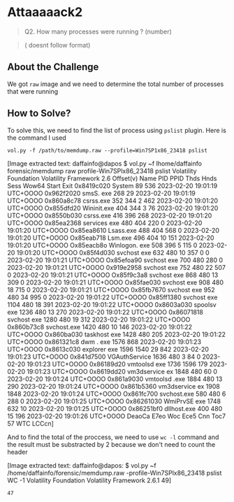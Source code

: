 # Attaaaaack2
> Q2. How many processes were running ? (number)

> ( doesnt follow format)

## About the Challenge
We got `raw` image and we need to determine the total number of processes that were running

## How to Solve?
To solve this, we need to find the list of process using `pslist` plugin. Here is the command I used

```
vol.py -f /path/to/memdump.raw --profile=Win7SP1x86_23418 pslist
```


[Image extracted text: daffainfo@dapos
$ vol.py
~f
Ihome/daffainfo
forensic/memdump
raw
profile-Win7SPlx86_23418 pslist
Volatility
Foundation Volatility
Framework
2.6
Offset(v)
Name
PID
PPID
Thds
Hnds
Sess
Wow64 Start
Exit
0x8419c020 System
89
536
2023-02-20
19:01:19 UTC+OOOO
0x962f2020
smsS. exe
268
29
2023-02-20
19:01:19 UTC+OOOO
0x860a8c78
csrss.exe
352
344
2
462
2023-02-20
19:01:20 UTC+OOOO
Ox855dfd20
Wininit.exe
404
344
3
76
2023-02-20
19:01:20 UTC+OOOO
0x8550b030
csrss.exe
416
396
268
2023-02-20
19:01:20 UTC+OOOO
0x85ea2368
services
exe
480
404
220
0
2023-02-20
19:01:20 UTC+OOOO
Ox85ea8610 Lsass.exe
488
404
568
0 2023-02-20
19:01:20 UTC+OOOO
Ox85eab718
Lsm.exe
496
404
10
151
2023-02-20
19:01:20
UTC+OOOO
Ox85eacb8o Winlogon. exe
508
396
5
115
0 2023-02-20
19:01:20 UTC+OOOO
0x85f4d030 svchost
exe
632
480
10
357
0
0 2023-02-20
19:01:21 UTC+OOOO
Ox85efoa90 svchost
exe
700
480
280
0 2023-02-20
19:01:21 UTC+OOOO
0x919e2958 svchost
exe
752
480
22
507
0 2023-02-20
19:01:21 UTC+OOOO
Ox85f9c3a8 svchost
exe
868
480
13
309
0 2023-02-20
19:01:21 UTC+OOOO
Ox85fae030 svchost
exe
908
480
18
715
0 2023-02-20
19:01:21 UTC+OOOO
0x85fb7670 svchost
exe
952
480
34
995
0 2023-02-20
19:01:22 UTC+OOOO
0x85ff1380 svchost
exe
1104
480
18
391
2023-02-20
19:01:22 UTC+OOOO
0x8603a030 spoolsv
exe
1236
480
13
270
2023-02-20
19:01:22 UTC+OOOO
0x86071818
svchost
exe
1280
480
19
312
2023-02-20
19:01:22 UTC+OOOO
0x860b73c8
svchost.exe
1420
480
10
146
2023-02-20
19:01:22 UTC+OOOO
Ox860ba030 taskhost
exe
1428
480
205
2023-02-20
19:01:22 UTC+OOOO
0x861321c8
dwm . exe
1576
868
2023-02-20
19:01:23 UTC+OOOO
0x8613c030
explorer
exe
1596
1540
29
842
2023-02-20
19:01:23 UTC+OOOO
0x841d7500 VGAuthService
1636
480
3
84
0
2023-02-20
19:01:23 UTC+OOOO
0x86189d20
vmtoolsd
exe
1736
1596
179
2023-02-20
19:01:23 UTC+OOOO
0x8619dd20
vm3dservice
ex
1848
480
60
0
2023-02-20
19:01:24 UTC+OOOO
0x861a9030
vmtoolsd .exe
1884
480
13
290
2023-02-20
19:01:24 UTC+OOOO
0x861b5360 vm3dservice
ex
1908
1848
2023-02-20
19:01:24 UTC+OOOO
Ox861fc700 svchost.exe
580
480
6
288
0
2023-02-20
19:01:25
UTC+OOOO
0x86261030
WmiPrvSE
exe
1748
632
10
2023-02-20
19:01:25 UTC+OOOO
0x86251bf0 dllhost.exe
400
480
15
196
2023-02-20
19:01:26 UTC+OOOO
 DeaoCa
E7eo
Woc
Ece5
Cnn
Toc7
57
WTC LCCcn]


And to find the total of the proccess, we need to use `wc -l` command and the result must be substracted by 2 because we don't need to count the header


[Image extracted text: daffainfo@dapos:
$
vol.py
~f
/home/daffainfo/forensic/memdump.raw
-profile-Win7SPlx86_23418 pslist
WC
-1
Volatility Foundation Volatility
Framework
2.6.1
49]


```
47
```